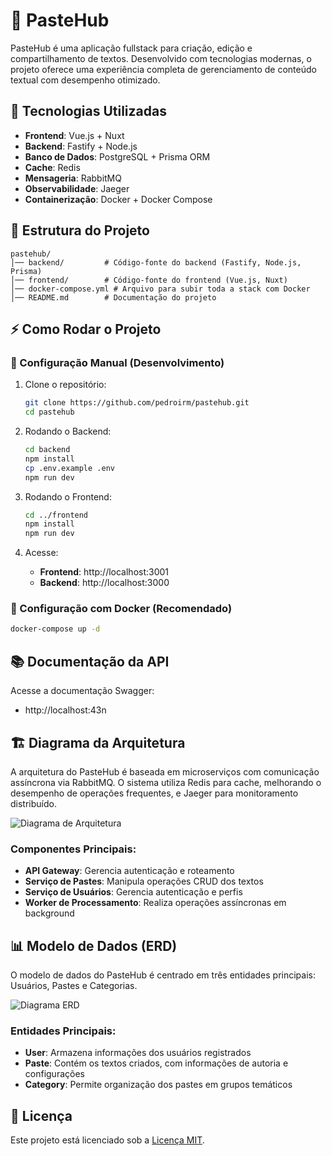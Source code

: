 # 📌 PasteHub

PasteHub é uma aplicação fullstack para criação, edição e compartilhamento de textos. Desenvolvido com tecnologias modernas, o projeto oferece uma experiência completa de gerenciamento de conteúdo textual com desempenho otimizado.

## 🚀 Tecnologias Utilizadas

- **Frontend**: Vue.js + Nuxt
- **Backend**: Fastify + Node.js
- **Banco de Dados**: PostgreSQL + Prisma ORM
- **Cache**: Redis
- **Mensageria**: RabbitMQ
- **Observabilidade**: Jaeger
- **Containerização**: Docker + Docker Compose

## 📂 Estrutura do Projeto

```plaintext
pastehub/
│── backend/         # Código-fonte do backend (Fastify, Node.js, Prisma)
│── frontend/        # Código-fonte do frontend (Vue.js, Nuxt)
│── docker-compose.yml # Arquivo para subir toda a stack com Docker
│── README.md        # Documentação do projeto
```

## ⚡ Como Rodar o Projeto

### 🔧 Configuração Manual (Desenvolvimento)

1. Clone o repositório:

   ```bash
   git clone https://github.com/pedroirm/pastehub.git
   cd pastehub
   ```

2. Rodando o Backend:

   ```bash
   cd backend
   npm install
   cp .env.example .env
   npm run dev
   ```

3. Rodando o Frontend:

   ```bash
   cd ../frontend
   npm install
   npm run dev
   ```

4. Acesse:
   - **Frontend**: http://localhost:3001
   - **Backend**: http://localhost:3000

### 🐳 Configuração com Docker (Recomendado)

```bash
docker-compose up -d
```

## 📚 Documentação da API

Acesse a documentação Swagger:

- http://localhost:43n

## 🏗️ Diagrama da Arquitetura

A arquitetura do PasteHub é baseada em microserviços com comunicação assíncrona via RabbitMQ. O sistema utiliza Redis para cache, melhorando o desempenho de operações frequentes, e Jaeger para monitoramento distribuído.

![Diagrama de Arquitetura](./docs/pastehub.drawio.png)

### Componentes Principais:

- **API Gateway**: Gerencia autenticação e roteamento
- **Serviço de Pastes**: Manipula operações CRUD dos textos
- **Serviço de Usuários**: Gerencia autenticação e perfis
- **Worker de Processamento**: Realiza operações assíncronas em background

## 📊 Modelo de Dados (ERD)

O modelo de dados do PasteHub é centrado em três entidades principais: Usuários, Pastes e Categorias.

![Diagrama ERD](./docs/pastehub.png)

### Entidades Principais:

- **User**: Armazena informações dos usuários registrados
- **Paste**: Contém os textos criados, com informações de autoria e configurações
- **Category**: Permite organização dos pastes em grupos temáticos

## 📝 Licença

Este projeto está licenciado sob a [Licença MIT](LICENSE).
